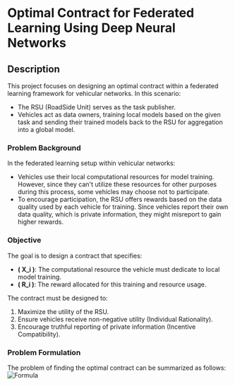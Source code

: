 # Optimal Contract for Federated Learning Using Deep Neural Networks

## Description

This project focuses on designing an optimal contract within a federated learning framework for vehicular networks. In this scenario:

- The RSU (RoadSide Unit) serves as the task publisher.
- Vehicles act as data owners, training local models based on the given task and sending their trained models back to the RSU for aggregation into a global model.

### Problem Background

In the federated learning setup within vehicular networks:

- Vehicles use their local computational resources for model training. However, since they can't utilize these resources for other purposes during this process, some vehicles may choose not to participate.
- To encourage participation, the RSU offers rewards based on the data quality used by each vehicle for training. Since vehicles report their own data quality, which is private information, they might misreport to gain higher rewards.

### Objective

The goal is to design a contract that specifies:

- **\( X_i \)**: The computational resource the vehicle must dedicate to local model training.
- **\( R_i \)**: The reward allocated for this training and resource usage.

The contract must be designed to:

1. Maximize the utility of the RSU.
2. Ensure vehicles receive non-negative utility (Individual Rationality).
3. Encourage truthful reporting of private information (Incentive Compatibility).

### Problem Formulation
The problem of finding the optimal contract can be summarized as follows:
![Formula]([https://quicklatex.com/cache3/85/ql_00035d45896495eca030c03f58e75e85_l3.png])


